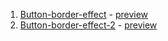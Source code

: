 1. [Button-border-effect](https://github.com/jish0101/scss_css_Effects/tree/main/buttons/button%20hover%20effect%2018) - [preview](https://jish0101.github.io/scss_css_Effects/buttons/button%20hover%20effect%2018/)
2. [Button-border-effect-2](https://github.com/jish0101/scss_css_Effects/tree/main/buttons/button%20hover%20effect) - [preview](https://jish0101.github.io/scss_css_Effects/buttons/button%20hover%20effect/)
